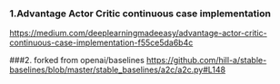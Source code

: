 ### 1.Advantage Actor Critic continuous case implementation 
  https://medium.com/deeplearningmadeeasy/advantage-actor-critic-continuous-case-implementation-f55ce5da6b4c

###2. forked from openai/baselines   https://github.com/hill-a/stable-baselines/blob/master/stable_baselines/a2c/a2c.py#L148
